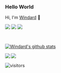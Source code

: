 ### Hello World
Hi, I'm [Windard](https://windard.com) 👋

<a link="/"><img src="https://img.shields.io/badge/age-24-blue">  </a>
<a link="/"><img src="https://img.shields.io/badge/focus-backend-brightgreen"></a>
<a link="/"><img src="https://img.shields.io/badge/living-shanghai-3c9"></a>

<br />

[![Windard's github stats](https://github-readme-stats.vercel.app/api?username=windard&show_icons=true)](https://github.com/windard)

<a href="https://github.com/windard/python_lib">
  <img align="left" src="https://github-readme-stats.vercel.app/api/pin/?username=windard&repo=python_lib" />
</a>

<a href="https://github.com/windard/windard.com">
  <img align="left" src="https://github-readme-stats.vercel.app/api/pin/?username=windard&repo=windard.com" />
</a>



<br />

![visitors](https://windard-visitor-badge.glitch.me/badge?page_id=windard.github.profile)
